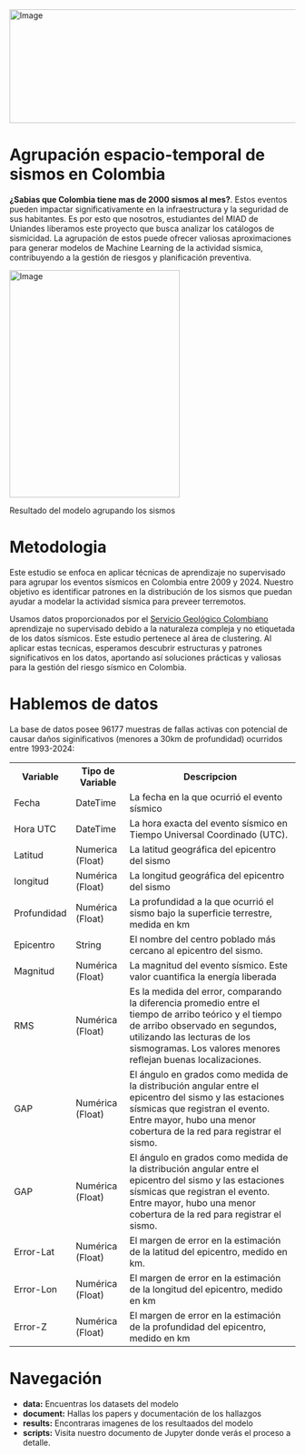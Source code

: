 <img src='https://industrial.uniandes.edu.co/sites/default/files/miad.jpg' width="1000" height="200" alt="Image">

# Agrupación espacio-temporal de sismos en Colombia

**¿Sabias que Colombia tiene mas de 2000 sismos al mes?**. Estos eventos pueden impactar significativamente en la infraestructura y la seguridad de sus habitantes. Es por esto que nosotros, estudiantes del MIAD de Uniandes liberamos este proyecto que busca analizar los catálogos de sismicidad. La agrupación de estos puede ofrecer valiosas aproximaciones para generar modelos de Machine Learning de la actividad sísmica, contribuyendo a la gestión de riesgos y planificación preventiva.

<label>
<img src='https://github.com/ikteran/Proyecto-ANS-Clustering-sismos/blob/main/data/mapa_sismicidad.png' width="300" height="400" alt="Image">
<p>Resultado del modelo agrupando los sismos</p>
</label>


# Metodologia

Este estudio se enfoca en aplicar técnicas de aprendizaje no supervisado para agrupar los eventos sísmicos en Colombia entre 2009 y 2024. Nuestro objetivo es identificar patrones en la distribución de los sismos que puedan ayudar a modelar la actividad sísmica para preveer terremotos.

Usamos datos proporcionados por el <a href=': http://bdrsnc.sgc.gov.co/paginas1/catalogo/index.php'>Servicio Geológico Colombiano</a> aprendizaje no supervisado debido a la naturaleza compleja y no etiquetada de los datos sísmicos. Este estudio pertenece al área de clustering. Al aplicar estas tecnicas, esperamos descubrir estructuras y patrones significativos en los datos, aportando así soluciones prácticas y valiosas para la gestión del riesgo sísmico en Colombia.


# Hablemos de datos

La base de datos posee 96177 muestras de fallas activas con potencial de causar daños siginificativos (menores a 30km de profundidad) ocurridos entre 1993-2024:

<table>
    <tr>
      <th>Variable</th>
      <th>Tipo de Variable</th>
      <th>Descripcion</th>
    </tr>
    <tr>
      <td>Fecha</td>
      <td>DateTime</td>
      <td>La fecha en la que ocurrió el evento sísmico</td>
    </tr>
    <tr>
      <td>Hora UTC</td>
      <td>DateTime</td>
      <td>La hora exacta del evento sísmico en Tiempo Universal Coordinado (UTC).</td>
    </tr>
    <tr>
      <td>Latitud</td>
      <td>Numerica (Float)</td>
      <td>La latitud geográfica del epicentro del sismo</td>
    </tr>
    <tr>
      <td>longitud</td>
      <td>Numérica (Float)</td>
      <td>La longitud geográfica del epicentro del sismo</td>
    </tr>
    <tr>
      <td>Profundidad</td>
      <td>Numérica (Float)</td>
      <td>La profundidad a la que ocurrió el sismo bajo la superficie terrestre, medida en km</td>
    </tr>
    <tr>
      <td>Epicentro</td>
      <td>String</td>
      <td>El nombre del centro poblado más cercano al epicentro del sismo.</td>
    </tr>
    <tr>
      <td>Magnitud</td>
      <td>Numérica (Float)</td>
      <td>La magnitud del evento sísmico. Este valor cuantifica la energía liberada</td>
    </tr>
    <tr>
      <td>RMS</td>
      <td>Numérica (Float)</td>
      <td>Es la medida del error, comparando la diferencia promedio entre el tiempo de arribo teórico y el tiempo de arribo observado en segundos, utilizando las lecturas de los sismogramas.  Los valores menores reflejan buenas localizaciones.</td>
    </tr>
    <tr>
      <td>GAP</td>
      <td>Numérica (Float)</td>
      <td>El ángulo en grados como medida de la distribución angular entre el epicentro del sismo y las estaciones sísmicas que registran el evento. Entre mayor, hubo una menor cobertura de la red para registrar el sismo.</td>
    </tr>
    <tr>
      <td>GAP</td>
      <td>Numérica (Float)</td>
      <td>El ángulo en grados como medida de la distribución angular entre el epicentro del sismo y las estaciones sísmicas que registran el evento. Entre mayor, hubo una menor cobertura de la red para registrar el sismo.</td>
    </tr>
    <tr>
      <td>Error-Lat</td>
      <td>Numérica (Float)</td>
      <td>El margen de error en la estimación de la latitud del epicentro, medido en km.</td>
    </tr>
    <tr>
      <td>Error-Lon</td>
      <td>Numérica (Float)</td>
      <td>El margen de error en la estimación de la longitud del epicentro, medido en km</td>
    </tr>
    <tr>
      <td>Error-Z</td>
      <td>Numérica (Float)</td>
      <td>El margen de error en la estimación de la profundidad del epicentro, medido en km</td>
    </tr>
</table>

# Navegación

- <b>data:</b> Encuentras los datasets del modelo
- <b>document:</b> Hallas los papers y documentación de los hallazgos
- <b>results:</b> Encontraras imagenes de los resultaados del modelo
- <b>scripts:</b> Visita nuestro documento de Jupyter donde verás el proceso a detalle.
